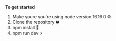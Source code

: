 **To get started**

1. Make youre you're using node version 16.16.0 ⚙️
2. Clone the repository 🍀
3. npm install 🚚
4. npm run dev ⚡️
